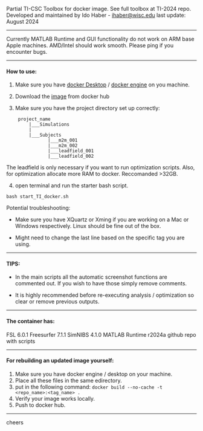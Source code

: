 Partial TI-CSC Toolbox for docker image. See full toolbox at TI-2024 repo.
Developed and maintained by Ido Haber - ihaber@wisc.edu
last update: August 2024

---

Currently MATLAB Runtime and GUI functionality do not work on ARM base Apple machines. AMD/Intel should work smooth. Please ping if you encounter bugs.

---

#### How to use:

1. Make sure you have [docker Desktop](https://www.docker.com/products/docker-desktop/) / [docker engine](https://docs.docker.com/engine/install/) on you machine.
2. Download the [image](https://hub.docker.com/r/idossha/ti-package) from docker hub
3. Make sure you have the project directory set up correctly:

        project_name 
            |___Simulations
            |
            |___Subjects
                   |___m2m_001
                   |___m2m_002
                   |___leadfield_001
                   |___leadfield_002


The leadfield is only necessary if you want to run optimization scripts.
Also, for optimization allocate more RAM to docker. Reccomanded >32GB.


4. open terminal and run the starter bash script.

`bash start_TI_docker.sh`


Potential troubleshooting:

* Make sure you have XQuartz or Xming if you are working on a Mac or Windows respectively. Linux should be fine out of the box.

* Might need to change the last line based on the specific tag you are using.

---

#### TIPS:

* In the main scripts all the automatic screenshot functions are commented out. If you wish to have those simply remove comments.

* It is highly recommended before re-executing analysis / optimization so clear or remove previous outputs. 


---

#### The container has:
FSL 6.0.1
Freesurfer 7.1.1
SimNIBS 4.1.0
MATLAB Runtime r2024a
github repo with scripts

---

#### For rebuilding an updated image yourself:

1. Make sure you have docker engine / desktop on your machine.
2. Place all these files in the same edirectory.
3. put in the following command: `docker build --no-cache -t <repo_name>:<tag_name> .` 
4. Verify your image works locally.
5. Push to docker hub.

---


cheers







